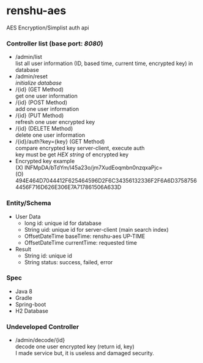 # renshu-aes
AES Encryption/Simplist auth api

### Controller list (base port: _8080_)
- /admin/list<br />
list all user information (ID, based time, current time, encrypted key) in database 
- /admin/reset <br />
_initialize database_
- /{id} (GET Method)<br />
get one user information
- /{id} (POST Method)<br />
add one user information
- /{id} (PUT Method)<br />
refresh one user encrypted key
- /{id} (DELETE Method)<br />
delete one user information
- /{id}/auth?key={key} (GET Method)<br />
compare encrypted key server-client, execute auth<br />
key must be get _HEX string_ of encrypted key
- Encrypted key example<br />
(X)	INFMpDA/bTdYm/l45a23o/jm7XudEoqmbn0nzqxaPjc=<br />
(O)	494E464D7044412F625464596D2F6C34356132336F2F6A6D37587564456F716D626E306E7A717861506A633D

### Entity/Schema
- User Data<br />
	- long id: unique id for database<br />
	- String uid: unique id for server-client (main search index)<br />
	- OffsetDateTime baseTime: renshu-aes UP-TIME<br />
	- OffsetDateTime currentTime: requested time<br />
- Result<br />
	- String id: unique id<br />
	- String status: success, failed, error
	
### Spec
- Java 8
- Gradle
- Spring-boot
- H2 Database

### Undeveloped Controller
- /admin/decode/{id}<br />
decode one user encrypted key (return id, key)<br />
I made service but, it is useless and damaged security.